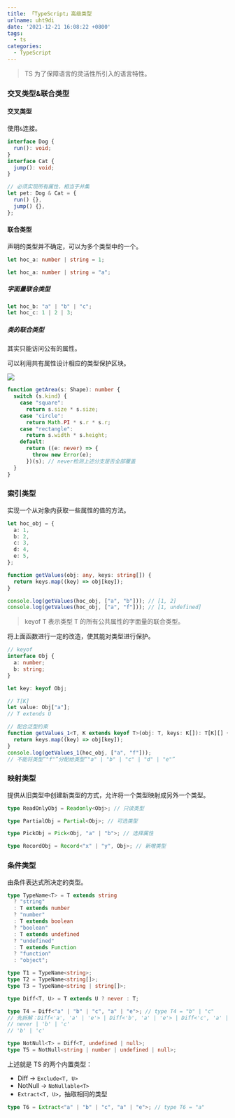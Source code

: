 ```yaml
---
title: 「TypeScript」高级类型
urlname: uht9di
date: '2021-12-21 16:08:22 +0800'
tags:
  - ts
categories:
  - TypeScript
---
```


> TS 为了保障语言的灵活性所引入的语言特性。

### 交叉类型&联合类型

#### 交叉类型

使用`&`连接。

```typescript
interface Dog {
  run(): void;
}
interface Cat {
  jump(): void;
}

// 必须实现所有属性，相当于并集
let pet: Dog & Cat = {
  run() {},
  jump() {},
};
```

#### 联合类型

声明的类型并不确定，可以为多个类型中的一个。

```typescript
let hoc_a: number | string = 1;

let hoc_a: number | string = "a";
```

##### 字面量联合类型

```typescript
let hoc_b: "a" | "b" | "c";
let hoc_c: 1 | 2 | 3;
```

##### 类的联合类型

其实只能访问公有的属性。

可以利用共有属性设计相应的类型保护区块。

![](https://gitee.com/httishere/blog-image/raw/master/img/Xnip2021-12-22_15-52-34.jpg#id=vBFmt&originHeight=561&originWidth=940&originalType=binary∶=1&status=done&style=none)

```typescript
function getArea(s: Shape): number {
  switch (s.kind) {
    case "square":
      return s.size * s.size;
    case "circle":
      return Math.PI * s.r * s.r;
    case "rectangle":
      return s.width * s.height;
    default:
      return ((e: never) => {
        throw new Error(e);
      })(s); // never检测上述分支是否全部覆盖
  }
}
```

### 索引类型

实现一个从对象内获取一些属性的值的方法。

```typescript
let hoc_obj = {
  a: 1,
  b: 2,
  c: 3,
  d: 4,
  e: 5,
};

function getValues(obj: any, keys: string[]) {
  return keys.map((key) => obj[key]);
}

console.log(getValues(hoc_obj, ["a", "b"])); // [1, 2]
console.log(getValues(hoc_obj, ["a", "f"])); // [1, undefined]
```

> keyof T 表示类型 T 的所有公共属性的字面量的联合类型。

将上面函数进行一定的改造，使其能对类型进行保护。

```typescript
// keyof
interface Obj {
  a: number;
  b: string;
}

let key: keyof Obj;

// T[K]
let value: Obj["a"];
// T extends U

// 配合泛型约束
function getValues_1<T, K extends keyof T>(obj: T, keys: K[]): T[K][] {
  return keys.map((key) => obj[key]);
}
console.log(getValues_1(hoc_obj, ["a", "f"]));
// 不能将类型“"f"”分配给类型“"a" | "b" | "c" | "d" | "e"”
```

### 映射类型

提供从旧类型中创建新类型的方式，允许将一个类型映射成另外一个类型。

```typescript
type ReadOnlyObj = Readonly<Obj>; // 只读类型

type PartialObj = Partial<Obj>; // 可选类型

type PickObj = Pick<Obj, "a" | "b">; // 选择属性

type RecordObj = Record<"x" | "y", Obj>; // 新增类型
```

### 条件类型

由条件表达式所决定的类型。

```typescript
type TypeName<T> = T extends string
  ? "string"
  : T extends number
  ? "number"
  : T extends boolean
  ? "boolean"
  : T extends undefined
  ? "undefined"
  : T extends Function
  ? "function"
  : "object";

type T1 = TypeName<string>;
type T2 = TypeName<string[]>;
type T3 = TypeName<string | string[]>;

type Diff<T, U> = T extends U ? never : T;

type T4 = Diff<"a" | "b" | "c", "a" | "e">; // type T4 = "b" | "c"
// 先拆解：Diff<'a', 'a' | 'e'> | Diff<'b', 'a' | 'e'> | Diff<'c', 'a' | 'e'>
// never | 'b' | 'c'
// 'b' | 'c'

type NotNull<T> = Diff<T, undefined | null>;
type T5 = NotNull<string | number | undefined | null>;
```

上述就是 TS 的两个内置类型：

- Diff -> `Exclude<T, U>`
- NotNull -> `NoNullable<T>`
- `Extract<T, U>`，抽取相同的类型

```typescript
type T6 = Extract<"a" | "b" | "c", "a" | "e">; // type T6 = "a"
```
